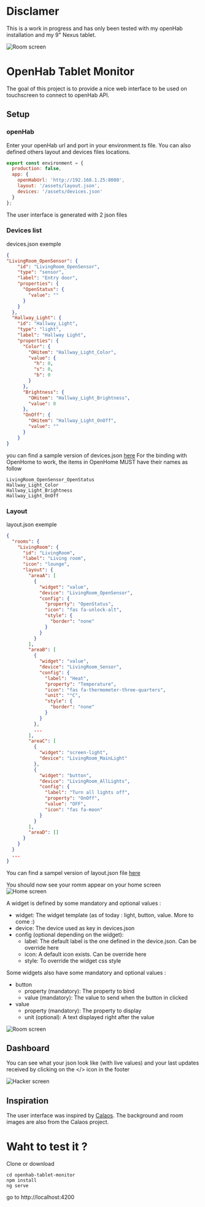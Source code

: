 # Disclamer
This is a work in progress and has only been tested with my openHab installation and my 9" Nexus tablet.

![Room screen](readme_files/banner.png)

# OpenHab Tablet Monitor

The goal of this project is to provide a nice web interface to be used on touchscreen to connect to openHab API.

## Setup

### openHab

Enter your openHab url and port in your environment.ts file. You can also defined others layout and devices files locations.

```javascript
export const environment = {
  production: false,
  app: {
    openHabUrl: 'http://192.168.1.25:8080',
    layout: '/assets/layout.json',
    devices: '/assets/devices.json'
  }
};
```


The user interface is generated with 2 json files

### Devices list
devices.json exemple

```json
{
"LivingRoom_OpenSensor": {
    "id": "LivingRoom_OpenSensor",
    "type": "sensor",
    "label": "Entry door",
    "properties": {
      "OpenStatus": {
        "value": ""
      }
    }
  },
  "Hallway_Light": {
    "id": "Hallway_Light",
    "type": "light",
    "label": "Hallway Light",
    "properties": {
      "Color": {
        "OHitem": "Hallway_Light_Color",
        "value": {
          "h": 0,
          "s": 0,
          "b": 0
        }
      },
      "Brightness": {
        "OHitem": "Hallway_Light_Brightness",
        "value": 0
      },
      "OnOff": {
        "OHitem": "Hallway_Light_OnOff",
        "value": ""
      }
    }
}
```

you can find a sample version of devices.json [here](src/assets/devices.json)
For the binding with OpenHome to work, the items in OpenHome MUST have their names as follow

```
LivingRoom_OpenSensor_OpenStatus
Hallway_Light_Color
Hallway_Light_Brightness
Hallway_Light_OnOff
```

### Layout
layout.json exemple

```json
{
  "rooms": {
    "LivingRoom": {
      "id": "LivingRoom",
      "label": "Living room",
      "icon": "lounge",
      "layout": {
        "areaA": [
          {
            "widget": "value",
            "device": "LivingRoom_OpenSensor",
            "config": {
              "property": "OpenStatus",
              "icon": "fas fa-unlock-alt",
              "style": {
                "border": "none"
              }
            }
          }
        ],
        "areaB": [
          {
            "widget": "value",
            "device": "LivingRoom_Sensor",
            "config": {
              "label": "Heat",
              "property": "Temperature",
              "icon": "fas fa-thermometer-three-quarters",
              "unit": "°C",
              "style": {
                "border": "none"
              }
            }
          },
          ...
        ],
        "areaC": [
          {
            "widget": "screen-light",
            "device": "LivingRoom_MainLight"
          },
          {
            "widget": "button",
            "device": "LivingRoom_AllLights",
            "config": {
              "label": "Turn all lights off",
              "property": "OnOff",
              "value": "OFF",
              "icon": "fas fa-moon"
            }
          }
        ],
        "areaD": []
      }
    }
  }
  ...
}
```
You can find a sampel version of layout.json file [here](src/assets/layout.json)

You should now see your romm appear on your home screen
![Home screen](readme_files/sc_home.png)

A widget is defined by some mandatory and optional values :
* widget: The widget template (as of today : light, button, value. More to come :)
* device: The device used as key in devices.json
* config (optional depending on the widget):
  * label: The default label is the one defined in the device.json. Can be override here
  * icon: A default icon exists. Can be override here
  * style: To override the widget css style

Some widgets also have some mandatory and optional values :
* button
  * property (mandatory): The property to bind
  * value (mandatory): The value to send when the button in clicked
* value
  * property (mandatory): The property to display
  * unit (optional): A text displayed right after the value

![Room screen](readme_files/sc_livingroom_rules.png)

## Dashboard
You can see what your json look like (with live values) and your last updates received by clicking on the </> icon in the footer

![Hacker screen](readme_files/sc_dashboard.png)

## Inspiration

The user interface was inspired by [Calaos](https://calaos.fr/en/). The background and room images are also from the Calaos project.


# Waht to test it ?
Clone or download
```
cd openhab-tablet-monitor
npm install
ng serve
```
go to http://localhost:4200